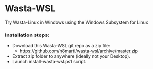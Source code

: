 # Wasta-WSL
Try Wasta-Linux in Windows using the Windows Subsystem for Linux

### Installation steps:
- Download this Wasta-WSL git repo as a zip file:
  - https://github.com/n8marti/wasta-wsl/archive/master.zip
- Extract zip folder to anywhere (ideally not your Desktop).
- Launch install-wasta-wsl.ps1 script.
